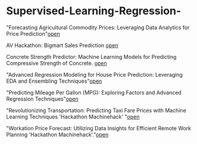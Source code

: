 # Supervised-Learning-Regression-

"Forecasting Agricultural Commodity Prices: Leveraging Data Analytics for Price Prediction"[open](https://github.com/Harsh-Baghel001/Supervised-Learning-Regression-/blob/main/Agriculture%20Commodity%20Price%20Prediction.ipynb)

AV Hackathon: Bigmart Sales Prediction [open](https://github.com/Harsh-Baghel001/Supervised-Learning-Regression-/blob/main/Big%20Mart%20Sales%20Prediction.ipynb)

Concrete Strength Predictor: Machine Learning Models for Predicting Compressive Strength of Concrete. [open](https://github.com/Harsh-Baghel001/Supervised-Learning-Regression-/blob/main/Compressive%20Strength%20of%20Cement%20.ipynb)

"Advanced Regression Modeling for House Price Prediction: Leveraging EDA and Ensembling Techniques"[open](https://github.com/Harsh-Baghel001/Supervised-Learning-Regression-/blob/main/House%20Price%20Prediction.ipynb)

"Predicting Mileage Per Gallon (MPG): Exploring Factors and Advanced Regression Techniques"[open](https://github.com/Harsh-Baghel001/Supervised-Learning-Regression-/blob/main/MPG%20.ipynb)

"Revolutionizing Transportation: Predicting Taxi Fare Prices with Machine Learning Techniques 'Hackathon Machinehack' "[open](https://github.com/Harsh-Baghel001/Supervised-Learning-Regression-/blob/main/Taxi-Fare-Prediction.ipynb)

"Workation Price Forecast: Utilizing Data Insights for Efficient Remote Work Planning 'Hackathon Machinehack'."[open](https://github.com/Harsh-Baghel001/Supervised-Learning-Regression-/blob/main/Workation%20Price%20Prediction.ipynb)
